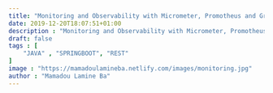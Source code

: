 ```yaml
---
title: "Monitoring and Observability with Micrometer, Promotheus and Grafana"
date: 2019-12-20T18:07:51+01:00
description : "Monitoring and Observability with Micrometer, Promotheus and Grafana."
draft: false
tags : [
    "JAVA" , "SPRINGBOOT", "REST"
]
image : "https://mamadoulamineba.netlify.com/images/monitoring.jpg"
author : "Mamadou Lamine Ba"
---
```


